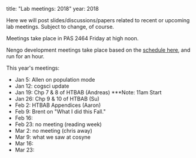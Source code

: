 title: "Lab meetings: 2018" 
year: 2018

Here we will post slides/discussions/papers related to recent or upcoming lab meetings. Subject to change, of course.

Meetings take place in PAS 2464 Friday at high noon.

Nengo development meetings take place based on the [schedule here](https://forum.nengo.ai/c/dev), and run for an hour.

This year's meetings:

- Jan 5: Allen on population mode
- Jan 12: cogsci update
- Jan 19: Chp 7 & 8 of HTBAB (Andreas) ***Note: 11am Start
- Jan 26: Chp 9 & 10 of HTBAB (Su)
- Feb 2: HTBAB Appendices (Aaron)
- Feb 9: Brent on "What I did this Fall."
- Feb 16: 
- Feb 23: no meeting (reading week)
- Mar 2: no meeting (chris away)
- Mar 9: what we saw at cosyne
- Mar 16: 
- Mar 23: 
